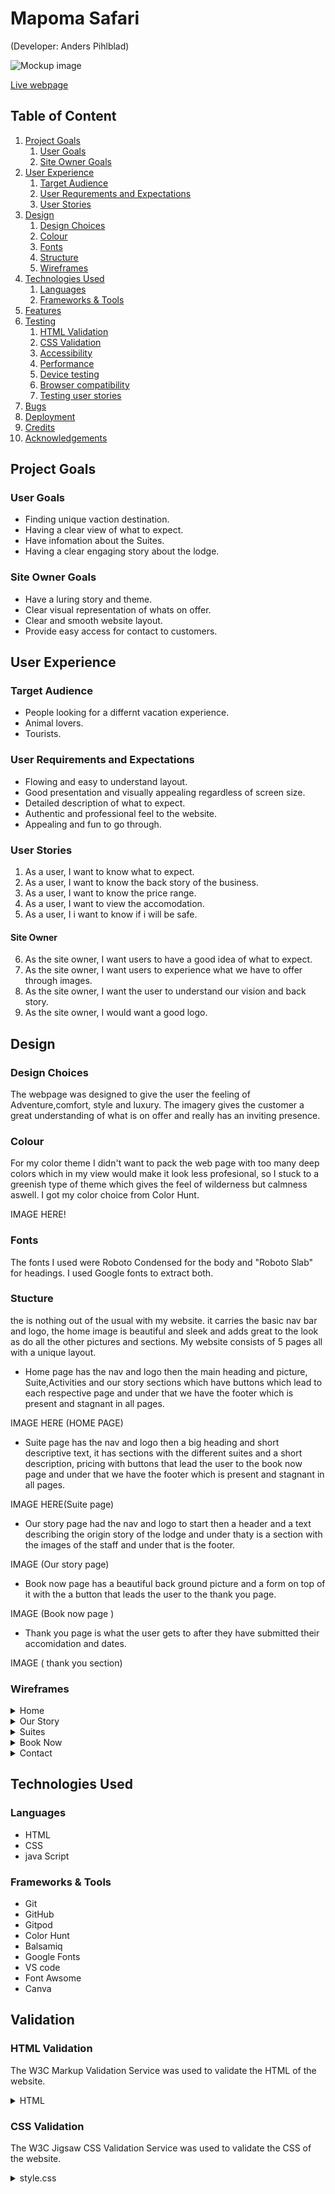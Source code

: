 # Mapoma Safari
(Developer: Anders Pihlblad)

![Mockup image](docs/i_am_responsive/iamresponsive.png)

[Live webpage](http://anderspihlblad11.github.io/CI_PP1_MPS/)

## Table of Content

1. [Project Goals](#project-goals)
    1. [User Goals](#user-goals)
    2. [Site Owner Goals](#site-owner-goals)
2. [User Experience](#user-experience)
    1. [Target Audience](#target-audience)
    2. [User Requrements and Expectations](#user-requrements-and-expectations)
    3. [User Stories](#user-stories)
3. [Design](#design)
    1. [Design Choices](#design-choices)
    2. [Colour](#colours)
    3. [Fonts](#fonts)
    4. [Structure](#structure)
    5. [Wireframes](#wireframes)
4. [Technologies Used](#technologies-used)
    1. [Languages](#languages)
    2. [Frameworks & Tools](#frameworks-&-tools)
5. [Features](#features)
6. [Testing](#validation)
    1. [HTML Validation](#HTML-validation)
    2. [CSS Validation](#CSS-validation)
    3. [Accessibility](#accessibility)
    4. [Performance](#performance)
    5. [Device testing](#performing-tests-on-various-devices)
    6. [Browser compatibility](#browser-compatability)
    7. [Testing user stories](#testing-user-stories)
8. [Bugs](#Bugs)
9. [Deployment](#deployment)
10. [Credits](#credits)
11. [Acknowledgements](#acknowledgements)

## Project Goals 

### User Goals
- Finding unique vaction destination.
- Having a clear view of what to expect.
- Have infomation about the Suites.
- Having a clear engaging story about the lodge.

### Site Owner Goals
- Have a luring story and theme.
- Clear visual representation of whats on offer.
- Clear and smooth website layout.
- Provide easy access for contact to customers.

## User Experience

### Target Audience
- People looking for a differnt vacation experience.
- Animal lovers.
- Tourists.

### User Requirements and Expectations

- Flowing and easy to understand layout.
- Good presentation and visually appealing regardless of screen size.
- Detailed description of what to expect.
- Authentic and professional feel to the website.
- Appealing and fun to go through.

### User Stories
1. As a user, I want to know what to expect.
2. As a user, I want to know the back story of the business.
3. As a user, I want to know the price range.
4. As a user, I want to view the accomodation.
5. As a user, I i want to know if i will be safe.

#### Site Owner 
6. As the site owner, I want users to have a good idea of what to expect.
7. As the site owner, I want users to experience what we have to offer through images.
8. As the site owner, I want the user to understand our vision and back story.
9. As the site owner, I would want a good logo.

## Design

### Design Choices
The webpage was designed to give the user the feeling of Adventure,comfort, style and luxury. The imagery gives the customer a great understanding of what is on offer and really has an inviting presence.

### Colour
For my color theme I didn't want to pack the web page with too many deep colors which in my view would make it look less profesional, so I stuck to a greenish type of theme which gives the feel of wilderness but calmness aswell. I got my color choice from Color Hunt.
<br>

IMAGE HERE!

### Fonts
The fonts I used were Roboto Condensed for the body and "Roboto Slab" for headings. I used Google fonts to extract both.

### Stucture
the is nothing out of the usual with my website. it carries the basic nav bar and logo, the home image is beautiful and sleek and adds great to the look as do all the other pictures and sections. My website consists of 5 pages all with a unique layout.

- Home page has the nav and logo then the main heading and picture, Suite,Activities and our story sections which have buttons which lead to each respective page and under that we have the footer which is present and stagnant in all pages. 

IMAGE HERE (HOME PAGE)

- Suite page has the nav and logo then a big heading and short descriptive text, it has sections with the different suites and a short description, pricing with buttons that lead the user to the book now page and under that we have the footer which is present and stagnant in all pages.

IMAGE HERE(Suite page)

- Our story page had the nav and logo to start then a header and a text describing the origin story of the lodge and under thaty is a section with the images of the staff and under that is the footer.

IMAGE (Our story page)

- Book now page has a beautiful back ground picture and a form on top of it with the a button that leads the user to the thank you page.

IMAGE (Book now page )

- Thank you page is what the user gets to after they have submitted their accomidation and dates.

IMAGE ( thank you section)

### Wireframes
<details><summary>Home</summary>
<img src="docs/wireframes/homepage-wireframe.png">
</details>
<details><summary>Our Story</summary>
<img src="docs/wireframes/ourstory-wireframe.png">
</details>
<details><summary>Suites</summary>
<img src="docs/wireframes/suites-wireframe.png">
</details>
<details><summary>Book Now</summary>
<img src="docs/wireframes/booknow-wireframe.png">
</details>
<details><summary>Contact</summary>
<img src="docs/wireframes/wireframes-contact.png">
</details>

## Technologies Used

### Languages
- HTML
- CSS
- java Script

### Frameworks & Tools
- Git
- GitHub
- Gitpod
- Color Hunt
- Balsamiq
- Google Fonts
- VS code
- Font Awsome
- Canva

## Validation

### HTML Validation
The W3C Markup Validation Service was used to validate the HTML of the website. 

<details><summary>HTML</summary>
<img src="docs/validations/html_validation.png">
</details>

### CSS Validation
The W3C Jigsaw CSS Validation Service was used to validate the CSS of the website.
<details><summary>style.css</summary>
<img src="docs/validations/css_validation.png">
</details>















